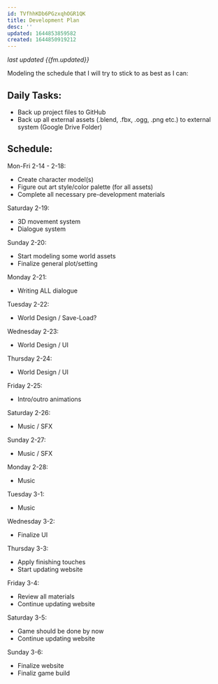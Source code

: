 ```yaml
---
id: TVfhhKDb6PGzxqhOGR1QK
title: Development Plan
desc: ''
updated: 1644853859582
created: 1644850919212
---
```

*last updated {{fm.updated}}*

Modeling the schedule that I will try to stick to as best as I can:

## Daily Tasks:
- Back up project files to GitHub
- Back up all external assets (.blend, .fbx, .ogg, .png etc.) to external system (Google Drive Folder)


## Schedule:
Mon-Fri 2-14 - 2-18:
- Create character model(s)
- Figure out art style/color palette (for all assets)
- Complete all necessary pre-development materials

Saturday 2-19:
- 3D movement system
- Dialogue system

Sunday 2-20:
- Start modeling some world assets
- Finalize general plot/setting

Monday 2-21:
- Writing ALL dialogue

Tuesday 2-22:
- World Design / Save-Load?

Wednesday 2-23:
- World Design / UI

Thursday 2-24:
- World Design / UI

Friday 2-25:
- Intro/outro animations

Saturday 2-26:
- Music / SFX

Sunday 2-27:
- Music / SFX

Monday 2-28:
- Music

Tuesday 3-1:
- Music

Wednesday 3-2:
- Finalize UI

Thursday 3-3:
- Apply finishing touches
- Start updating website

Friday 3-4:
- Review all materials
- Continue updating website

Saturday 3-5:
- Game should be done by now
- Continue updating website

Sunday 3-6:
- Finalize website
- Finaliz game build
